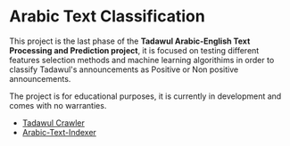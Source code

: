 # Arabic Text Classification

This project is the last phase of the **Tadawul Arabic-English Text Processing and Prediction project**, it is focused on testing different features selection methods and machine learning algorithims in order to classify Tadawul's announcements as Positive or Non positive announcements.  

The project is for educational purposes,
it is currently in development and comes with no warranties.


- [Tadawul Crawler](https://github.com/Mhz95/Tadawul-Crawler)
- [Arabic-Text-Indexer](https://github.com/Mhz95/Arabic-Text-Indexer)
